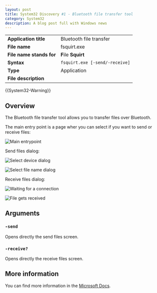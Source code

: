 ```yaml
---
layout: post
title: System32 Discovery #1 - Bluetooth file transfer tool
category: System32
description: A blog post full with Windows news
---
```


|||
|-|-|
|<b>Application title</b>|Bluetooth file transfer|
|<b>File name</b>|fsquirt.exe|
|<b>File name stands for</b>|<b>F</b>ile <b>Squirt</b>|
|<b>Syntax</b>|`fsquirt.exe [-send/-receive]`|
|<b>Type</b>|Application|
|<b>File description</b>||

{{System32-Warning}}

## Overview

The Bluetooth file transfer tool allows you to transfer files over Bluetooth.

The main entry point is a page wher you can select if you want to send or receive files:

![Main entrypoint](https://user-images.githubusercontent.com/58633848/147582763-cc2a65bc-5a14-46f2-9739-da6cf8d76b38.png)

Send files dialog:

![Select device dialog](https://user-images.githubusercontent.com/58633848/147582934-8f1b31a9-1b41-4e40-af05-989214aad4be.png)

![Select file name dialog](https://user-images.githubusercontent.com/58633848/147582958-c0c90deb-54fe-491e-ae53-b9bf9169ea60.png)

Receive files dialog:

![Waiting for a connection](https://user-images.githubusercontent.com/58633848/147583034-5f4b4509-eb18-466a-83de-7801f7e47391.png)

![File gets received](https://user-images.githubusercontent.com/58633848/147583097-447c5390-7af3-4a0f-b1d6-90aa8c61226d.png)

## Arguments

### `-send`

Opens directly the send files screen.

### `-receive?`

Opens directly the receive files screen.

## More information

You can find more information in the [Microsoft Docs](https://docs.microsoft.com/en-us/windows-hardware/drivers/bluetooth/bluetooth-user-interface).
